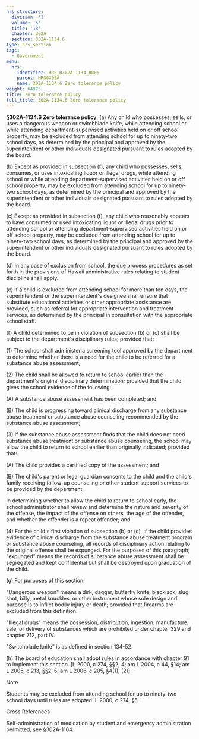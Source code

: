 ```yaml
---
hrs_structure:
  division: '1'
  volume: '5'
  title: '18'
  chapter: 302A
  section: 302A-1134.6
type: hrs_section
tags:
  - Government
menu:
  hrs:
    identifier: HRS_0302A-1134_0006
    parent: HRS0302A
    name: 302A-1134.6 Zero tolerance policy
weight: 64975
title: Zero tolerance policy
full_title: 302A-1134.6 Zero tolerance policy
---
```

**§302A-1134.6 Zero tolerance policy**. (a) Any child who possesses, sells, or uses a dangerous weapon or switchblade knife, while attending school or while attending department-supervised activities held on or off school property, may be excluded from attending school for up to ninety-two school days, as determined by the principal and approved by the superintendent or other individuals designated pursuant to rules adopted by the board.

(b) Except as provided in subsection (f), any child who possesses, sells, consumes, or uses intoxicating liquor or illegal drugs, while attending school or while attending department-supervised activities held on or off school property, may be excluded from attending school for up to ninety-two school days, as determined by the principal and approved by the superintendent or other individuals designated pursuant to rules adopted by the board.

(c) Except as provided in subsection (f), any child who reasonably appears to have consumed or used intoxicating liquor or illegal drugs prior to attending school or attending department-supervised activities held on or off school property, may be excluded from attending school for up to ninety-two school days, as determined by the principal and approved by the superintendent or other individuals designated pursuant to rules adopted by the board.

(d) In any case of exclusion from school, the due process procedures as set forth in the provisions of Hawaii administrative rules relating to student discipline shall apply.

(e) If a child is excluded from attending school for more than ten days, the superintendent or the superintendent's designee shall ensure that substitute educational activities or other appropriate assistance are provided, such as referral for appropriate intervention and treatment services, as determined by the principal in consultation with the appropriate school staff.

(f) A child determined to be in violation of subsection (b) or (c) shall be subject to the department's disciplinary rules; provided that:

(1) The school shall administer a screening tool approved by the department to determine whether there is a need for the child to be referred for a substance abuse assessment;

(2) The child shall be allowed to return to school earlier than the department's original disciplinary determination; provided that the child gives the school evidence of the following:

(A) A substance abuse assessment has been completed; and

(B) The child is progressing toward clinical discharge from any substance abuse treatment or substance abuse counseling recommended by the substance abuse assessment;

(3) If the substance abuse assessment finds that the child does not need substance abuse treatment or substance abuse counseling, the school may allow the child to return to school earlier than originally indicated; provided that:

(A) The child provides a certified copy of the assessment; and

(B) The child's parent or legal guardian consents to the child and the child's family receiving follow-up counseling or other student support services to be provided by the department.

In determining whether to allow the child to return to school early, the school administrator shall review and determine the nature and severity of the offense, the impact of the offense on others, the age of the offender, and whether the offender is a repeat offender; and

(4) For the child's first violation of subsection (b) or (c), if the child provides evidence of clinical discharge from the substance abuse treatment program or substance abuse counseling, all records of disciplinary action relating to the original offense shall be expunged. For the purposes of this paragraph, "expunged" means the records of substance abuse assessment shall be segregated and kept confidential but shall be destroyed upon graduation of the child.

(g) For purposes of this section:

"Dangerous weapon" means a dirk, dagger, butterfly knife, blackjack, slug shot, billy, metal knuckles, or other instrument whose sole design and purpose is to inflict bodily injury or death; provided that firearms are excluded from this definition.

"Illegal drugs" means the possession, distribution, ingestion, manufacture, sale, or delivery of substances which are prohibited under chapter 329 and chapter 712, part IV.

"Switchblade knife" is as defined in section 134-52.

(h) The board of education shall adopt rules in accordance with chapter 91 to implement this section. [L 2000, c 274, §§2, 4; am L 2004, c 44, §14; am L 2005, c 213, §§2, 5; am L 2006, c 205, §4(1), (2)]

Note

Students may be excluded from attending school for up to ninety-two school days until rules are adopted. L 2000, c 274, §5.

Cross References

Self-administration of medication by student and emergency administration permitted, see §302A-1164.